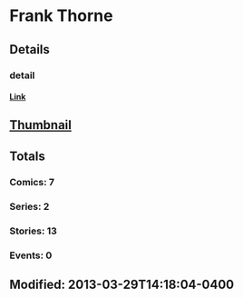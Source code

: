 # Frank  Thorne 
## Details
### detail
#### [Link](http://marvel.com/comics/creators/7788/frank_thorne?utm_campaign=apiRef&utm_source=225578a89fc76f3d20fbffda5d17a88d)
## [Thumbnail](http://i.annihil.us/u/prod/marvel/i/mg/b/40/image_not_available.jpg)
## Totals
### Comics: 7
### Series: 2
### Stories: 13
### Events: 0
## Modified: 2013-03-29T14:18:04-0400